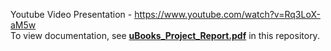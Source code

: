 Youtube Video Presentation - https://www.youtube.com/watch?v=Rq3LoX-aM5w 	<br/> 
To view documentation, see  [**uBooks_Project_Report.pdf**](https://github.com/NikitaChernenky/uBooks/blob/master/uBooks_Project_Report.pdf) in this repository.
